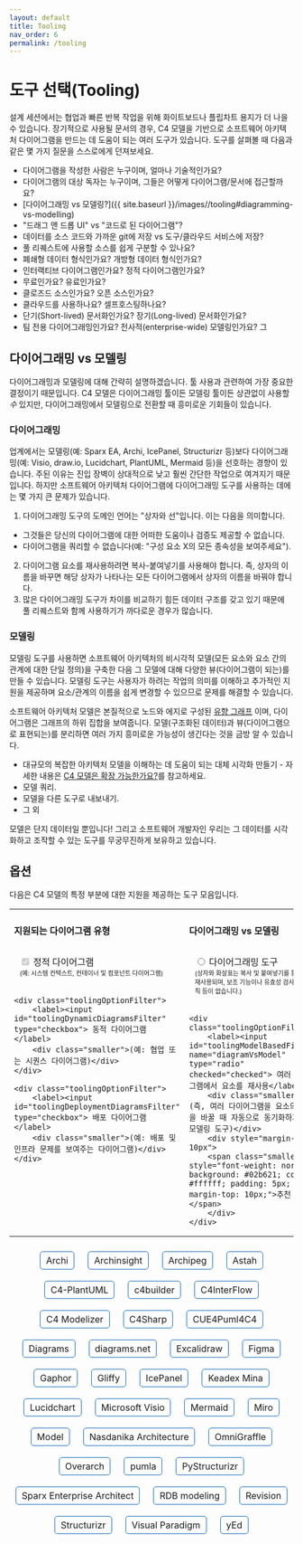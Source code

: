 ```yaml
---
layout: default
title: Tooling
nav_order: 6
permalink: /tooling
---
```


# 도구 선택(Tooling)

설계 세션에서는 협업과 빠른 반복 작업을 위해 화이트보드나 플립차트 용지가 더 나을 수 있습니다. 장기적으로 사용될 문서의 경우, C4 모델을 기반으로 소프트웨어 아키텍처 다이어그램을 만드는 데 도움이 되는 여러 도구가 있습니다. 도구를 살펴볼 때 다음과 같은 몇 가지 질문을 스스로에게 던져보세요.

- 다이어그램을 작성한 사람은 누구이며, 얼마나 기술적인가요?
- 다이어그램의 대상 독자는 누구이며, 그들은 어떻게 다이어그램/문서에 접근할까요?
- [다이어그래밍 vs 모델링?]({{ site.baseurl }}/images//tooling#diagramming-vs-modelling)
- "드래그 앤 드롭 UI" vs "코드로 된 다이어그램"?
- 데이터를 소스 코드와 가까운 git에 저장 vs 도구/클라우드 서비스에 저장?
- 풀 리퀘스트에 사용할 소스를 쉽게 구분할 수 있나요?
- 폐쇄형 데이터 형식인가요? 개방형 데이터 형식인가요?
- 인터랙티브 다이어그램인가요? 정적 다이어그램인가요?
- 무료인가요? 유료인가요?
- 클로즈드 소스인가요? 오픈 소스인가요?
- 클라우드를 사용하나요? 셀프호스팅하나요?
- 단기(Short-lived) 문서화인가요? 장기(Long-lived) 문서화인가요?
- 팀 전용 다이어그래밍인가요? 전사적(enterprise-wide) 모델링인가요?
그

## 다이어그래밍 vs 모델링

다이어그래밍과 모델링에 대해 간략히 설명하겠습니다. 툴 사용과 관련하여 가장 중요한 결정이기 때문입니다. C4 모델은 다이어그래밍 툴이든 모델링 툴이든 상관없이 사용할 *수* 있지만, 다이어그래밍에서 모델링으로 전환할 때 흥미로운 기회들이 있습니다.

### 다이어그래밍

업계에서는 모델링(예: Sparx EA, Archi, IcePanel, Structurizr 등)보다 다이어그래밍(예: Visio, draw.io, Lucidchart, PlantUML, Mermaid 등)을 선호하는 경향이 있습니다. 주된 이유는 진입 장벽이 상대적으로 낮고 훨씬 간단한 작업으로 여겨지기 때문입니다. 하지만 소프트웨어 아키텍처 다이어그램에 다이어그래밍 도구를 사용하는 데에는 몇 가지 큰 문제가 있습니다.

1. 다이어그래밍 도구의 도메인 언어는 "상자와 선"입니다. 이는 다음을 의미합니다.
  - 그것들은 당신의 다이어그램에 대한 어떠한 도움이나 검증도 제공할 수 없습니다.
  - 다이어그램을 쿼리할 수 없습니다(예: "구성 요소 X의 모든 종속성을 보여주세요").
2. 다이어그램 요소를 재사용하려면 복사-붙여넣기를 사용해야 합니다. 즉, 상자의 이름을 바꾸면 해당 상자가 나타나는 모든 다이어그램에서 상자의 이름을 바꿔야 합니다.
3. 많은 다이어그래밍 도구가 차이를 비교하기 힘든 데이터 구조를 갖고 있기 때문에 풀 리퀘스트와 함께 사용하기가 까다로운 경우가 많습니다.

### 모델링

모델링 도구를 사용하면 소프트웨어 아키텍처의 비시각적 모델(모든 요소와 요소 간의 관계에 대한 단일 정의)을 구축한 다음 그 모델에 대해 다양한 뷰(다이어그램이 되는)를 만들 수 있습니다. 모델링 도구는 사용자가 하려는 작업의 의미를 이해하고 추가적인 지원을 제공하며 요소/관계의 이름을 쉽게 변경할 수 있으므로 문제를 해결할 수 있습니다.

소프트웨어 아키텍처 모델은 본질적으로 노드와 에지로 구성된 [유향 그래프](https://en.wikipedia.org/wiki/Directed_graph) 이며, 다이어그램은 그래프의 하위 집합을 보여줍니다. 모델(구조화된 데이터)과 뷰(다이어그램으로 표현되는)를 분리하면 여러 가지 흥미로운 가능성이 생긴다는 것을 금방 알 수 있습니다.

- 대규모의 복잡한 아키텍처 모델을 이해하는 데 도움이 되는 대체 시각화 만들기 - 자세한 내용은 [C4 모델은 확장 가능한가요?](/faq#does-the-c4-model-scale)를 참고하세요.
- 모델 쿼리.
- 모델을 다른 도구로 내보내기.
- 그 외

모델은 단지 데이터일 뿐입니다! 그리고 소프트웨어 개발자인 우리는 그 데이터를 시각화하고 조작할 수 있는 도구를 무궁무진하게 보유하고 있습니다.

## 옵션

다음은 C4 모델의 특정 부분에 대한 지원을 제공하는 도구 모음입니다.

<script type="application/javascript" src="https://code.jquery.com/jquery-3.7.1.slim.min.js"></script>

<style>
.toolingOptionFilter {
    margin: 10px 20px 20px 10px;
    display: inline-block;
}
.toolingOption {
    font-size: 16px;
    display: inline-block;
    margin: 10px;
    border: solid 1px #1168BD;
    padding: 5px 10px 5px 10px;
    border-radius: 5px;
}
.toolingOption:hover {
    background: #1168BD;
    color: #ffffff;
}
.toolingOption:hover a {
    color: #ffffff;
}
.toolingOption a {
    text-decoration: none;
}
.toolingOption a:hover {
    background: #1168BD;
    color: #ffffff;
    text-decoration: none;
}
.centered {
    text-align: center;
}
.faded {
    opacity: 0.2;
}
.small {
    font-size: 13px;
}
.smaller {
    font-size: 11px;
}
</style>

<table>
<tr>
<td style="vertical-align: top">
    <h4>지원되는 다이어그램 유형</h4>
    <div class="toolingOptionFilter">
        <label><input id="toolingStaticDiagramsFilter" type="checkbox" checked="checked" disabled="disabled"> 정적 다이어그램</label>
        <div class="smaller">(예: 시스템 컨텍스트, 컨테이너 및 컴포넌트 다이어그램)</div>
    </div>

    <div class="toolingOptionFilter">
        <label><input id="toolingDynamicDiagramsFilter" type="checkbox"> 동적 다이어그램</label>
        <div class="smaller">(예: 협업 또는 시퀀스 다이어그램)</div>
    </div>

    <div class="toolingOptionFilter">
        <label><input id="toolingDeploymentDiagramsFilter" type="checkbox"> 배포 다이어그램</label>
        <div class="smaller">(예: 배포 및 인프라 문제를 보여주는 다이어그램)</div>
    </div>
</td>
<td style="vertical-align: top">
    <h4>다이어그래밍 vs 모델링</h4>
    <div class="toolingOptionFilter">
        <label><input id="toolingDiagrammingFilter" name="diagramVsModel" type="radio"> 다이어그래밍 도구</label>
        <div class="smaller">(상자와 화살표는 복사 및 붙여넣기를 통해 재사용되며, 보조 기능이나 유효성 검사 규칙 등이 없습니다.)</div>
    </div>

    <div class="toolingOptionFilter">
        <label><input id="toolingModelBasedFilter" name="diagramVsModel" type="radio" checked="checked"> 여러 다이어그램에서 요소를 재사용</label>
        <div class="smaller">(즉, 여러 다이어그램을 요소의 이름을 바꿀 때 자동으로 동기화하기 위한 모델링 도구)</div>
        <div style="margin-top: 10px">
        <span class="smaller" style="font-weight: normal; background: #02b621; color: #ffffff; padding: 5px; margin-top: 10px;">추천</span>
        </div>
    </div>
</td>
<td style="vertical-align: top">
    <h4>작성(Authoring)</h4>
    <div class="toolingOptionFilter">
        <label><input id="toolingWithUIFilter" name="authoring" type="radio"> 그래픽 유저 인터페이스</label>
        <div class="smaller">(드래그 앤 드롭 모델링 UI)</div>
    </div>

    <div class="toolingOptionFilter">
        <label><input id="toolingAsCodeFilter" name="authoring" type="radio" checked="checked"> 코드로서의 다이어그램과 모델</label>
        <div class="smaller">(쉬운 버전 관리 및 빌드 파이프라인/기타 도구와의 통합을 위해)</div>
    </div>
</td>
<td style="vertical-align: top">
    <h4>기타</h4>
    <div class="toolingOptionFilter">
        <label><input id="toolingOpenSourceFilter" type="checkbox"> 오픈소스</label>
        <div class="smaller">(무료, 포크/커스터마이즈 등)</div>
    </div>

    <div class="toolingOptionFilter">
        <label><input id="toolingRenderingToolIndependentFilter" type="checkbox"> 렌더링 도구에 독립적</label>
        <div class="smaller">(<a href="/diagrams/notation#alternative-visualisations">다이어그램, 그래프 등</a>과 같은 다양한 도구 또는 시각화 방식으로 다이어그램을 렌더링하기 위해)</div>
    </div>
</td>
</tr>
</table>

<div class="centered">
    <div class="toolingOption toolingOpenSource toolingModelBased toolingWithUI toolingStaticDiagrams toolingDynamicDiagrams toolingDeploymentDiagrams">
        <a href="https://www.archimatetool.com/blog/2020/04/18/c4-model-architecture-viewpoint-and-archi-4-7/" target="_blank">Archi</a>
    </div>
    <div class="toolingOption toolingOpenSource toolingDiagramming toolingAsCode toolingStaticDiagrams">
        <a href="https://github.com/lonely-lockley/archinsight" target="_blank">Archinsight</a>
    </div>
    <div class="toolingOption toolingModelBased toolingWithUI toolingStaticDiagrams toolingDeploymentDiagrams">
        <a href="https://www.archipeg.com/learn/c4-model-v1-metamodel" target="_blank">Archipeg</a>
    </div>
    <div class="toolingOption toolingModelBased toolingWithUI toolingStaticDiagrams toolingDynamicDiagrams toolingDeploymentDiagrams">
        <a href="https://github.com/ChangeVision/astah-c4model-plugin" target="_blank">Astah</a>
    </div>
    <div class="toolingOption toolingOpenSource toolingDiagramming toolingAsCode toolingStaticDiagrams toolingDynamicDiagrams toolingDeploymentDiagrams">
        <a href="https://github.com/plantuml-stdlib/C4-PlantUML" target="_blank">C4-PlantUML</a>
    </div>
    <div class="toolingOption toolingOpenSource toolingDiagramming toolingAsCode toolingStaticDiagrams toolingDynamicDiagrams toolingDeploymentDiagrams">
        <a href="https://adrianvlupu.github.io/C4-Builder" target="_blank">c4builder</a>
    </div>
    <div class="toolingOption toolingOpenSource toolingModelBased toolingAsCode toolingStaticDiagrams">
        <a href="https://github.com/SlavaVedernikov/C4InterFlow" target="_blank">C4InterFlow</a>
    </div>
    <div class="toolingOption toolingOpenSource toolingWithUI toolingDiagramming toolingStaticDiagrams">
        <a href="https://github.com/archivisio/c4_modelizer" target="_blank">C4 Modelizer</a>
    </div>
    <div class="toolingOption toolingOpenSource toolingDiagramming toolingAsCode toolingStaticDiagrams toolingDeploymentDiagrams">
        <a href="https://github.com/8T4/c4sharp" target="_blank">C4Sharp</a>
    </div>
    <div class="toolingOption toolingOpenSource toolingDiagramming toolingAsCode toolingStaticDiagrams">
        <a href="https://owulveryck.github.io/cue4puml4c4/" target="_blank">CUE4Puml4C4</a>
    </div>
    <div class="toolingOption toolingOpenSource toolingDiagramming toolingAsCode toolingStaticDiagrams">
        <a href="https://diagrams.mingrammer.com/docs/nodes/c4" target="_blank">Diagrams</a>
    </div>
    <div class="toolingOption toolingOpenSource toolingDiagramming toolingWithUI toolingStaticDiagrams toolingDynamicDiagrams toolingDeploymentDiagrams">
        <a href="https://www.diagrams.net/blog/c4-modelling" target="_blank">diagrams.net</a>
    </div>
    <div class="toolingOption toolingWithUI toolingDiagramming toolingStaticDiagrams toolingDynamicDiagrams toolingDeploymentDiagrams">
        <a href="https://libraries.excalidraw.com/#dmitry-burnyshev-c4-architecture" target="_blank">Excalidraw</a>
    </div>
    <div class="toolingOption toolingWithUI toolingDiagramming toolingStaticDiagrams toolingDynamicDiagrams toolingDeploymentDiagrams">
        <a href="https://www.figma.com/templates/c4-model-examples/" target="_blank">Figma</a>
    </div>
    <div class="toolingOption toolingWithUI toolingOpenSource toolingModelBased toolingStaticDiagrams toolingDynamicDiagrams toolingDeploymentDiagrams">
        <a href="https://gaphor.org" target="_blank">Gaphor</a>
    </div>
    <div class="toolingOption toolingWithUI toolingDiagramming toolingStaticDiagrams toolingDynamicDiagrams toolingDeploymentDiagrams">
        <a href="https://www.gliffy.com/blog/c4-model" target="_blank">Gliffy</a>
    </div>
    <div class="toolingOption toolingWithUI toolingModelBased toolingStaticDiagrams toolingDynamicDiagrams">
        <a href="https://icepanel.io/c4-model" target="_blank">IcePanel</a>
    </div>
    <div class="toolingOption toolingOpenSource toolingDiagramming toolingAsCode toolingStaticDiagrams toolingDynamicDiagrams toolingDeploymentDiagrams">
        <a href="https://keadex.dev/en/projects/keadex-mina" target="_blank">Keadex Mina</a>
    </div>
    <div class="toolingOption toolingWithUI toolingDiagramming toolingStaticDiagrams toolingDynamicDiagrams toolingDeploymentDiagrams">
        <a href="https://www.lucidchart.com/pages/templates/c4-model-example" target="_blank">Lucidchart</a>
    </div>
    <div class="toolingOption toolingWithUI toolingDiagramming toolingStaticDiagrams toolingDynamicDiagrams toolingDeploymentDiagrams">
        <a href="https://github.com/pihalve/c4model-visio-stencil" target="_blank">Microsoft Visio</a>
    </div>
    <div class="toolingOption toolingOpenSource toolingDiagramming toolingAsCode toolingStaticDiagrams toolingDynamicDiagrams toolingDeploymentDiagrams">
        <a href="https://mermaid.js.org/syntax/c4.html" target="_blank">Mermaid</a>
    </div>
    <div class="toolingOption toolingWithUI toolingDiagramming toolingStaticDiagrams toolingDynamicDiagrams toolingDynamicDiagrams toolingDeploymentDiagrams">
        <a href="https://miro.com/miroverse/c4-architecture/" target="_blank">Miro</a>
    </div>
    <div class="toolingOption toolingOpenSource toolingModelBased toolingAsCode toolingStaticDiagrams toolingDynamicDiagrams toolingDeploymentDiagrams">
        <a href="https://github.com/goadesign/model" target="_blank">Model</a>
    </div>
    <div class="toolingOption toolingOpenSource toolingWithUI toolingDiagramming toolingStaticDiagrams toolingDynamicDiagrams toolingDeploymentDiagrams">
        <a href="https://architecture.models.nasdanika.org/references/eSubpackages/c4/index.html" target="_blank">Nasdanika Architecture</a>
    </div>
    <div class="toolingOption toolingWithUI toolingDiagramming toolingStaticDiagrams toolingDynamicDiagrams toolingDeploymentDiagrams">
        <a href="https://stenciltown.omnigroup.com/stencils/c4/" target="_blank">OmniGraffle</a>
    </div>
    <div class="toolingOption toolingOpenSource toolingModelBased toolingAsCode toolingStaticDiagrams toolingDynamicDiagrams toolingDeploymentDiagrams">
        <a href="https://github.com/soulspace-org/overarch" target="_blank">Overarch</a>
    </div>
    <div class="toolingOption toolingOpenSource toolingModelBased toolingAsCode toolingStaticDiagrams toolingDynamicDiagrams toolingDeploymentDiagrams">
        <a href="https://github.com/DrMarkusVoss/pumla/blob/main/test/examples/C4example/pumlaC4Example.md" target="_blank">pumla</a>
    </div>
    <div class="toolingOption toolingOpenSource toolingModelBased toolingAsCode toolingStaticDiagrams">
        <a href="https://github.com/nielsvanspauwen/pystructurizr" target="_blank">PyStructurizr</a>
    </div>
    <div class="toolingOption toolingWithUI toolingModelBased toolingStaticDiagrams toolingDynamicDiagrams toolingDeploymentDiagrams">
        <a href="http://www.sparxsystems.eu/c4/" target="_blank">Sparx Enterprise Architect</a>
    </div>
    <div class="toolingOption toolingOpenSource toolingModelBased toolingAsCode toolingStaticDiagrams">
        <a href="https://rdbmodel.github.io" target="_blank">RDB modeling</a>
    </div>
    <div class="toolingOption toolingModelBased toolingWithUI toolingStaticDiagrams">
        <a href="https://revision.app/c4-model" target="_blank">Revision</a>
    </div>
    <div class="toolingOption toolingOpenSource toolingModelBased toolingAsCode toolingRenderingToolIndependent toolingStaticDiagrams toolingDynamicDiagrams toolingDeploymentDiagrams">
        <a href="https://structurizr.com" target="_blank">Structurizr</a>
    </div>
    <div class="toolingOption toolingWithUI toolingDiagramming toolingStaticDiagrams toolingDynamicDiagrams toolingDeploymentDiagrams">
        <a href="https://online.visual-paradigm.com/diagrams/features/c4-model-tool/" target="_blank">Visual Paradigm</a>
    </div>
    <div class="toolingOption toolingWithUI toolingDiagramming toolingStaticDiagrams toolingDynamicDiagrams toolingDeploymentDiagrams">
        <a href="https://github.com/Ferhat67/C4-yEd" target="_blank">yEd</a>
    </div>
</div>

<script>
    $('#toolingOpenSourceFilter, #toolingDiagrammingFilter, #toolingModelBasedFilter, #toolingAsCodeFilter, #toolingWithUIFilter, #toolingRenderingToolIndependentFilter, #toolingStaticDiagramsFilter, #toolingDynamicDiagramsFilter, #toolingDeploymentDiagramsFilter').change(function() {
        filterToolingOptions();
    });

    function filterToolingOptions() {
        var classes = '';

        if ($('#toolingOpenSourceFilter').is(":checked")) {
            classes = classes + '.toolingOpenSource';
        }
        
        if ($('#toolingDiagrammingFilter').is(":checked")) {
            classes = classes + '.toolingDiagramming';
        }
        
        if ($('#toolingModelBasedFilter').is(":checked")) {
            classes = classes + '.toolingModelBased';
        }
        
        if ($('#toolingAsCodeFilter').is(":checked")) {
            classes = classes + '.toolingAsCode';
        }
        
        if ($('#toolingWithUIFilter').is(":checked")) {
            classes = classes + '.toolingWithUI';
        }
        
        if ($('#toolingRenderingToolIndependentFilter').is(":checked")) {
            classes = classes + '.toolingRenderingToolIndependent';
        }
        
        if ($('#toolingStaticDiagramsFilter').is(":checked")) {
            classes = classes + '.toolingStaticDiagrams';
        }
        
        if ($('#toolingDynamicDiagramsFilter').is(":checked")) {
            classes = classes + '.toolingDynamicDiagrams';
        }
        
        if ($('#toolingDeploymentDiagramsFilter').is(":checked")) {
            classes = classes + '.toolingDeploymentDiagrams';
        }
        
        if (classes.length === 0) {
            $('.toolingOption').removeClass('faded');
        } else {
            $('.toolingOption').addClass('faded');
            $('.toolingOption').filter(classes).removeClass('faded');
        }
    }

    filterToolingOptions();
</script>
